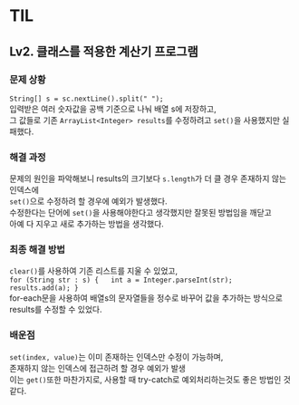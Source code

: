 # TIL
## Lv2. 클래스를 적용한 계산기 프로그램
### 문제 상황
`String[] s = sc.nextLine().split(" ");`  
입력받은 여러 숫자값을 공백 기준으로 나눠 배열 s에 저장하고,  
그 값들로 기존 `ArrayList<Integer> results`를 수정하려고 `set()`을 사용했지만 실패했다.
### 해결 과정
문제의 원인을 파악해보니 results의 크기보다 `s.length`가 더 클 경우 존재하지 않는 인덱스에  
`set()`으로 수정하려 할 경우에 예외가 발생했다.  
수정한다는 단어에 `set()`을 사용해야한다고 생각했지만 잘못된 방법임을 깨닫고  
아예 다 지우고 새로 추가하는 방법을 생각했다.
### 최종 해결 방법
`clear()`를 사용하여 기존 리스트를 지울 수 있었고,  
 `for (String str : s) {  
    int a = Integer.parseInt(str);
    results.add(a);
}`  
for-each문을 사용하여 배열s의 문자열들을 정수로 바꾸어 값을 추가하는 방식으로 results를 수정할 수 있었다.
### 배운점
`set(index, value)`는 이미 존재하는 인덱스만 수정이 가능하며,  
존재하지 않는 인덱스에 접근하려 할 경우 예외가 발생  
이는 `get()`또한 마찬가지로, 사용할 때 try-catch로 예외처리하는것도 좋은 방법인 것 같다.
